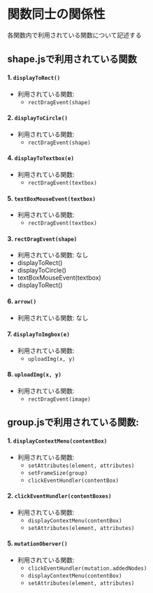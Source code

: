 # 関数同士の関係性
各関数内で利用されている関数について記述する

## shape.jsで利用されている関数

#### 1. `displayToRect()`
- 利用されている関数:
  - `rectDragEvent(shape)`

#### 2. `displayToCircle()`
- 利用されている関数:
  - `rectDragEvent(shape)`

#### 4. `displayToTextbox(e)`
- 利用されている関数:
  - `rectDragEvent(textbox)`

#### 5. `textBoxMouseEvent(textbox)`
- 利用されている関数:
  - `rectDragEvent(textbox)`

#### 3. `rectDragEvent(shape)`
- 利用されている関数: なし
 - displayToRect()
 - displayToCircle()
 - textBoxMouseEvent(textbox)
 - displayToRect()

#### 6. `arrow()`
- 利用されている関数: なし

#### 7. `displayToImgbox(e)`
- 利用されている関数:
  - `uploadImg(x, y)`

#### 8. `uploadImg(x, y)`
- 利用されている関数:
  - `rectDragEvent(image)`

## group.jsで利用されている関数:

#### 1. `displayContextMenu(contentBox)`
- 利用されている関数:
  - `setAttributes(element, attributes)`
  - `setFrameSize(group)`
  - `clickEventHundler(contentBox)`

#### 2. `clickEventHundler(contentBoxes)`
- 利用されている関数:
  - `displayContextMenu(contentBox)`
  - `setAttributes(element, attributes)`

#### 5. `mutationOberver()`
- 利用されている関数:
  - `clickEventHundler(mutation.addedNodes)`
  - `displayContextMenu(contentBox)`
  - `setAttributes(element, attributes)`

